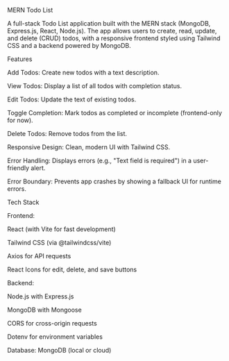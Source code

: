 MERN Todo List

A full-stack Todo List application built with the MERN stack (MongoDB, Express.js, React, Node.js). The app allows users to create, read, update, and delete (CRUD) todos, with a responsive frontend styled using Tailwind CSS and a backend powered by MongoDB.

Features





Add Todos: Create new todos with a text description.



View Todos: Display a list of all todos with completion status.



Edit Todos: Update the text of existing todos.



Toggle Completion: Mark todos as completed or incomplete (frontend-only for now).



Delete Todos: Remove todos from the list.



Responsive Design: Clean, modern UI with Tailwind CSS.



Error Handling: Displays errors (e.g., "Text field is required") in a user-friendly alert.



Error Boundary: Prevents app crashes by showing a fallback UI for runtime errors.

Tech Stack





Frontend:





React (with Vite for fast development)



Tailwind CSS (via @tailwindcss/vite)



Axios for API requests



React Icons for edit, delete, and save buttons



Backend:





Node.js with Express.js



MongoDB with Mongoose



CORS for cross-origin requests



Dotenv for environment variables



Database: MongoDB (local or cloud)
